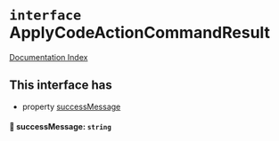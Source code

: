 # `interface` ApplyCodeActionCommandResult

[Documentation Index](../README.md)

## This interface has

- property [successMessage](#-successmessage-string)


#### 📄 successMessage: `string`



